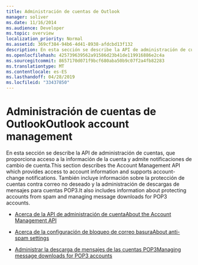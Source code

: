 ```yaml
---
title: Administración de cuentas de Outlook
manager: soliver
ms.date: 11/16/2014
ms.audience: Developer
ms.topic: overview
localization_priority: Normal
ms.assetid: 369cf384-94b6-4d41-8938-afdcbd13f132
description: En esta sección se describe la API de administración de cuentas, que proporciona acceso a la información de la cuenta y admite notificaciones de cambio de cuenta. También incluye información sobre la protección de cuentas contra correo no deseado y la administración de descargas de mensajes para cuentas POP3.
ms.openlocfilehash: 425739639562a91586d23b41de119916886e2c4a
ms.sourcegitcommit: 8657170d071f9bcf680aba50b9c07f2a4fb82283
ms.translationtype: MT
ms.contentlocale: es-ES
ms.lasthandoff: 04/28/2019
ms.locfileid: "33437850"
---
```

# <a name="outlook-account-management"></a><span data-ttu-id="76ee2-104">Administración de cuentas de Outlook</span><span class="sxs-lookup"><span data-stu-id="76ee2-104">Outlook account management</span></span>

<span data-ttu-id="76ee2-105">En esta sección se describe la API de administración de cuentas, que proporciona acceso a la información de la cuenta y admite notificaciones de cambio de cuenta.</span><span class="sxs-lookup"><span data-stu-id="76ee2-105">This section describes the Account Management API which provides access to account information and supports account-change notifications.</span></span> <span data-ttu-id="76ee2-106">También incluye información sobre la protección de cuentas contra correo no deseado y la administración de descargas de mensajes para cuentas POP3.</span><span class="sxs-lookup"><span data-stu-id="76ee2-106">It also includes information about protecting accounts from spam and managing message downloads for POP3 accounts.</span></span>

- [<span data-ttu-id="76ee2-107">Acerca de la API de administración de cuenta</span><span class="sxs-lookup"><span data-stu-id="76ee2-107">About the Account Management API</span></span>](about-the-account-management-api.md)
    
- [<span data-ttu-id="76ee2-108">Acerca de la configuración de bloqueo de correo basura</span><span class="sxs-lookup"><span data-stu-id="76ee2-108">About anti-spam settings</span></span>](about-anti-spam-settings.md)
    
- [<span data-ttu-id="76ee2-109">Administrar la descarga de mensajes de las cuentas POP3</span><span class="sxs-lookup"><span data-stu-id="76ee2-109">Managing message downloads for POP3 accounts</span></span>](managing-message-downloads-for-pop3-accounts.md)
    

